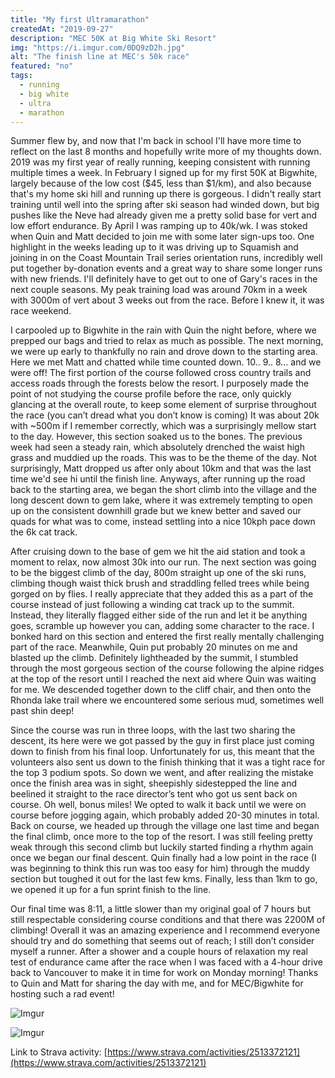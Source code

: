 ```yaml
---
title: "My first Ultramarathon"
createdAt: "2019-09-27"
description: "MEC 50K at Big White Ski Resort"
img: "https://i.imgur.com/0DQ9zD2h.jpg"
alt: "The finish line at MEC's 50k race"
featured: "no"
tags:
  - running
  - big white
  - ultra
  - marathon
---
```


Summer flew by, and now that I'm back in school I'll have more time to reflect on the last 8 months and hopefully write more of my thoughts down. 2019 was my first year of really running, keeping consistent with running multiple times a week. In February I signed up for my first 50K at Bigwhite, largely because of the low cost ($45, less than $1/km), and also because that's my home ski hill and running up there is gorgeous. I didn't really start training until well into the spring after ski season had winded down, but big pushes like the Neve had already given me a pretty solid base for vert and low effort endurance. By April I was ramping up to 40k/wk. I was stoked when Quin and Matt decided to join me with some later sign-ups too. One highlight in the weeks leading up to it was driving up to Squamish and joining in on the Coast Mountain Trail series orientation runs, incredibly well put together by-donation events and a great way to share some longer runs with new friends. I'll definitely have to get out to one of Gary's races in the next couple seasons. My peak training load was around 70km in a week with 3000m of vert about 3 weeks out from the race. Before I knew it, it was race weekend.

I carpooled up to Bigwhite in the rain with Quin the night before, where we prepped our bags and tried to relax as much as possible. The next morning, we were up early to thankfully no rain and drove down to the starting area. Here we met Matt and chatted while time counted down. 10.. 9.. 8… and we were off! The first portion of the course followed cross country trails and access roads through the forests below the resort. I purposely made the point of not studying the course profile before the race, only quickly glancing at the overall route, to keep some element of surprise throughout the race (you can’t dread what you don’t know is coming) It was about 20k with ~500m if I remember correctly, which was a surprisingly mellow start to the day. However, this section soaked us to the bones. The previous week had seen a steady rain, which absolutely drenched the waist high grass and muddied up the roads. This was to be the theme of the day. Not surprisingly, Matt dropped us after only about 10km and that was the last time we'd see hi until the finish line. Anyways, after running up the road back to the starting area, we began the short climb into the village and the long descent down to gem lake, where it was extremely tempting to open up on the consistent downhill grade but we knew better and saved our quads for what was to come, instead settling into a nice 10kph pace down the 6k cat track.

After cruising down to the base of gem we hit the aid station and took a moment to relax, now almost 30k into our run. The next section was going to be the biggest climb of the day, 800m straight up one of the ski runs, climbing though waist thick brush and straddling felled trees while being gorged on by flies. I really appreciate that they added this as a part of the course instead of just following a winding cat track up to the summit. Instead, they literally flagged either side of the run and let it be anything goes, scramble up however you can, adding some character to the race. I bonked hard on this section and entered the first really mentally challenging part of the race. Meanwhile, Quin put probably 20 minutes on me and blasted up the climb. Definitely lightheaded by the summit, I stumbled through the most gorgeous section of the course following the alpine ridges at the top of the resort until I reached the next aid where Quin was waiting for me. We descended together down to the cliff chair, and then onto the Rhonda lake trail where we encountered some serious mud, sometimes well past shin deep!

Since the course was run in three loops, with the last two sharing the descent, its here were we got passed by the guy in first place just coming down to finish from his final loop. Unfortunately for us, this meant that the volunteers also sent us down to the finish thinking that it was a tight race for the top 3 podium spots. So down we went, and after realizing the mistake once the finish area was in sight, sheepishly sidestepped the line and beelined it straight to the race director’s tent who got us sent back on course. Oh well, bonus miles! We opted to walk it back until we were on course before jogging again, which probably added 20-30 minutes in total. Back on course, we headed up through the village one last time and began the final climb, once more to the top of the resort. I was still feeling pretty weak through this second climb but luckily started finding a rhythm again once we began our final descent. Quin finally had a low point in the race (I was beginning to think this run was too easy for him) through the muddy section but toughed it out for the last few kms. Finally, less than 1km to go, we opened it up for a fun sprint finish to the line.

Our final time was 8:11, a little slower than my original goal of 7 hours but still respectable considering course conditions and that there was 2200M of climbing! Overall it was an amazing experience and I recommend everyone should try and do something that seems out of reach; I still don’t consider myself a runner. After a shower and a couple hours of relaxation my real test of endurance came after the race when I was faced with a 4-hour drive back to Vancouver to make it in time for work on Monday morning! Thanks to Quin and Matt for sharing the day with me, and for MEC/Bigwhite for hosting such a rad event!

![Imgur](https://i.imgur.com/0DQ9zD2h.jpg)

![Imgur](https://i.imgur.com/MB6KwB5h.jpg)

Link to Strava activity: [https://www.strava.com/activities/2513372121](https://www.strava.com/activities/2513372121)
